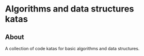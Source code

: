 # Algorithms and data structures katas
## About
A collection of code katas for basic algorithms and data structures.